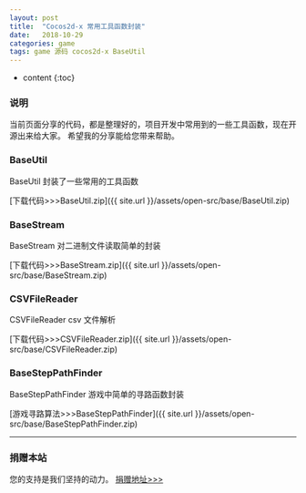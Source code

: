 ```yaml
---
layout: post
title:  "Cocos2d-x 常用工具函数封装"
date:   2018-10-29
categories: game
tags: game 源码 cocos2d-x BaseUtil
---
```


* content
{:toc}


### 说明

当前页面分享的代码，都是整理好的，项目开发中常用到的一些工具函数，现在开源出来给大家。
希望我的分享能给您带来帮助。


### BaseUtil

BaseUtil 封装了一些常用的工具函数

[下载代码>>>BaseUtil.zip]({{ site.url }}/assets/open-src/base/BaseUtil.zip)


### BaseStream

BaseStream 对二进制文件读取简单的封装

[下载代码>>>BaseStream.zip]({{ site.url }}/assets/open-src/base/BaseStream.zip)



### CSVFileReader

CSVFileReader csv 文件解析

[下载代码>>>CSVFileReader.zip]({{ site.url }}/assets/open-src/base/CSVFileReader.zip)



### BaseStepPathFinder

BaseStepPathFinder 游戏中简单的寻路函数封装

[游戏寻路算法>>>BaseStepPathFinder]({{ site.url }}/assets/open-src/base/BaseStepPathFinder.zip)

---


### 捐赠本站

您的支持是我们坚持的动力。 
[捐赠地址>>>](https://openbook.wiki/about/#%E6%8D%90%E8%B5%A0%E6%9C%AC%E7%AB%99)







